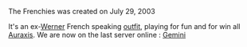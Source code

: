 The Frenchies was created on July 29, 2003

It's an ex-[Werner](../etc/Werner.md) French speaking
[outfit](../terminology/Outfit.md), playing for fun and for win all
[Auraxis](../locations/Auraxis.md).
We are now on the last server online : [Gemini](../etc/Gemini.md)
